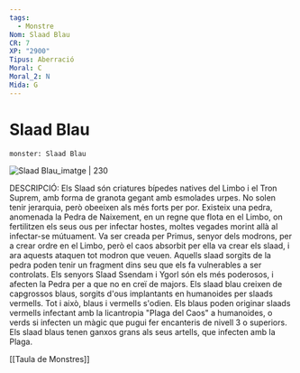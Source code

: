 ```yaml
---
tags:
  - Monstre
Nom: Slaad Blau
CR: 7
XP: "2900"
Tipus: Aberració
Moral: C
Moral_2: N
Mida: G
---
```

# Slaad Blau

```statblock
monster: Slaad Blau
```

![Slaad Blau_imatge | 230](https://static.wikia.nocookie.net/forgottenrealms/images/d/dd/Blue_slaad-5e.jpg/revision/latest/scale-to-width-down/350?cb=20170331161900)

DESCRIPCIÓ: 
Els Slaad són criatures bípedes natives del Limbo i el Tron Suprem, amb forma de granota gegant amb esmolades urpes. No solen tenir jerarquia, però obeeixen als més forts per por. Existeix una pedra, anomenada la Pedra de Naixement, en un regne que flota en el Limbo, on fertilitzen els seus ous per infectar hostes, moltes vegades morint allà al infectar-se mútuament. Va ser creada per Primus, senyor dels modrons, per a crear ordre en el Limbo, però el caos absorbit per ella va crear els slaad, i ara aquests ataquen tot modron que veuen. Aquells slaad sorgits de la pedra poden tenir un fragment dins seu que els fa vulnerables a ser controlats. Els senyors Slaad Ssendam i Ygorl són els més poderosos, i afecten la Pedra per a que no en creï de majors. Els slaad blau creixen de capgrossos blaus, sorgits d'ous implantants en humanoides per slaads vermells. Tot i això, blaus i vermells s'odien. Els blaus poden originar slaads vermells infectant amb la licantropia "Plaga del Caos" a humanoides, o verds si infecten un màgic que pugui fer encanteris de nivell 3 o superiors. Els slaad blaus tenen ganxos grans als seus artells, que infecten amb la Plaga. 

[[Taula de Monstres]]
